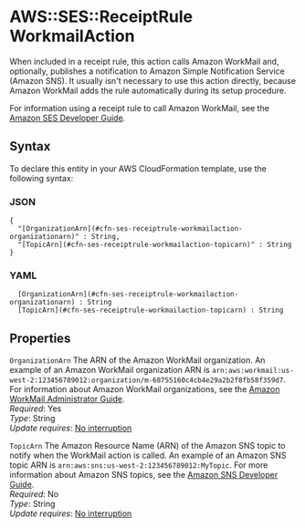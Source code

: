 # AWS::SES::ReceiptRule WorkmailAction<a name="aws-properties-ses-receiptrule-workmailaction"></a>

When included in a receipt rule, this action calls Amazon WorkMail and, optionally, publishes a notification to Amazon Simple Notification Service \(Amazon SNS\)\. It usually isn't necessary to use this action directly, because Amazon WorkMail adds the rule automatically during its setup procedure\.

For information using a receipt rule to call Amazon WorkMail, see the [Amazon SES Developer Guide](https://docs.aws.amazon.com/ses/latest/DeveloperGuide/receiving-email-action-workmail.html)\.

## Syntax<a name="aws-properties-ses-receiptrule-workmailaction-syntax"></a>

To declare this entity in your AWS CloudFormation template, use the following syntax:

### JSON<a name="aws-properties-ses-receiptrule-workmailaction-syntax.json"></a>

```
{
  "[OrganizationArn](#cfn-ses-receiptrule-workmailaction-organizationarn)" : String,
  "[TopicArn](#cfn-ses-receiptrule-workmailaction-topicarn)" : String
}
```

### YAML<a name="aws-properties-ses-receiptrule-workmailaction-syntax.yaml"></a>

```
﻿  [OrganizationArn](#cfn-ses-receiptrule-workmailaction-organizationarn) : String
﻿  [TopicArn](#cfn-ses-receiptrule-workmailaction-topicarn) : String
```

## Properties<a name="aws-properties-ses-receiptrule-workmailaction-properties"></a>

`OrganizationArn`  <a name="cfn-ses-receiptrule-workmailaction-organizationarn"></a>
The ARN of the Amazon WorkMail organization\. An example of an Amazon WorkMail organization ARN is `arn:aws:workmail:us-west-2:123456789012:organization/m-68755160c4cb4e29a2b2f8fb58f359d7`\. For information about Amazon WorkMail organizations, see the [Amazon WorkMail Administrator Guide](https://docs.aws.amazon.com/workmail/latest/adminguide/organizations_overview.html)\.  
*Required*: Yes  
*Type*: String  
*Update requires*: [No interruption](https://docs.aws.amazon.com/AWSCloudFormation/latest/UserGuide/using-cfn-updating-stacks-update-behaviors.html#update-no-interrupt)

`TopicArn`  <a name="cfn-ses-receiptrule-workmailaction-topicarn"></a>
The Amazon Resource Name \(ARN\) of the Amazon SNS topic to notify when the WorkMail action is called\. An example of an Amazon SNS topic ARN is `arn:aws:sns:us-west-2:123456789012:MyTopic`\. For more information about Amazon SNS topics, see the [Amazon SNS Developer Guide](https://docs.aws.amazon.com/sns/latest/dg/CreateTopic.html)\.  
*Required*: No  
*Type*: String  
*Update requires*: [No interruption](https://docs.aws.amazon.com/AWSCloudFormation/latest/UserGuide/using-cfn-updating-stacks-update-behaviors.html#update-no-interrupt)